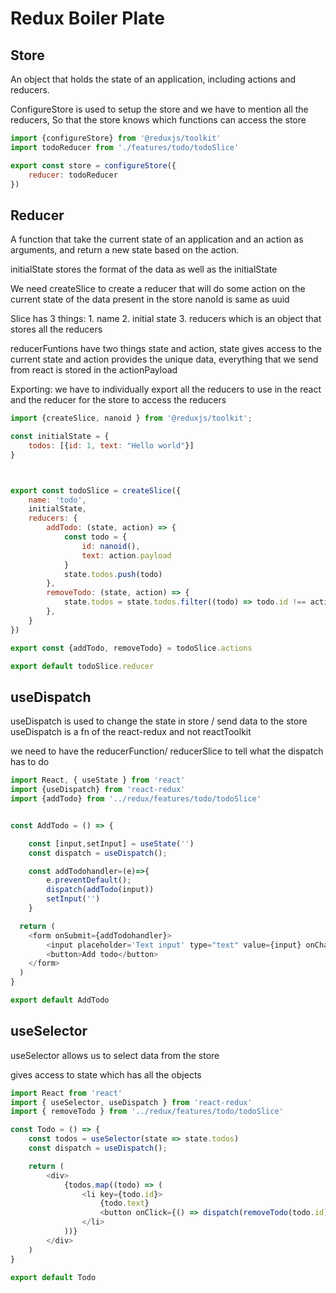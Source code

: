 
# Redux Boiler Plate




## Store
An object that holds the state of an application, including actions and reducers.

ConfigureStore is used to setup the store and we have to mention all the reducers, So that the store knows which functions can access the store

```javascript
import {configureStore} from '@reduxjs/toolkit'
import todoReducer from './features/todo/todoSlice'

export const store = configureStore({
    reducer: todoReducer
})
```
## Reducer
A function that take the current state of an application and an action as arguments, and return a new state based on the action.

initialState stores the format of the data as well as the initialState

We need createSlice to create a reducer that will do some action on the current state of the data present in the store
nanoId is same as uuid 

Slice has 3 things: 1. name 2. initial state 3. reducers which is an object that stores all the reducers

reducerFuntions have two things state and action, state gives access to the current state and action provides the unique data, everything that we send from react is stored in the actionPayload

Exporting: we have to individually export all the reducers to use in the react and the reducer for the store to access the reducers

```javascript 
import {createSlice, nanoid } from '@reduxjs/toolkit';

const initialState = {
    todos: [{id: 1, text: "Hello world"}]
}



export const todoSlice = createSlice({
    name: 'todo',
    initialState,
    reducers: {
        addTodo: (state, action) => {
            const todo = {
                id: nanoid(), 
                text: action.payload
            }
            state.todos.push(todo)
        },
        removeTodo: (state, action) => {
            state.todos = state.todos.filter((todo) => todo.id !== action.payload )
        },
    }
})

export const {addTodo, removeTodo} = todoSlice.actions

export default todoSlice.reducer
```

## useDispatch

useDispatch is used to change the state in store / send data to the store
useDispatch is a fn of the react-redux and not reactToolkit

we need to have the reducerFunction/ reducerSlice to tell what the dispatch has to do

```javascript
import React, { useState } from 'react'
import {useDispatch} from 'react-redux'
import {addTodo} from '../redux/features/todo/todoSlice'


const AddTodo = () => {

    const [input,setInput] = useState('')
    const dispatch = useDispatch();

    const addTodohandler=(e)=>{
        e.preventDefault();
        dispatch(addTodo(input))
        setInput('')
    }

  return (
    <form onSubmit={addTodohandler}>
        <input placeholder='Text input' type="text" value={input} onChange={(e)=>setInput(e.target.value)} />
        <button>Add todo</button>
    </form>
  )
}

export default AddTodo
```
## useSelector

useSelector allows us to select data from the store

gives access to state which has all the objects



``` javascript
import React from 'react'
import { useSelector, useDispatch } from 'react-redux'
import { removeTodo } from '../redux/features/todo/todoSlice'

const Todo = () => {
    const todos = useSelector(state => state.todos)
    const dispatch = useDispatch();

    return (
        <div>
            {todos.map((todo) => (
                <li key={todo.id}>
                    {todo.text}
                    <button onClick={() => dispatch(removeTodo(todo.id))}>X</button>
                </li>
            ))}
        </div>
    )
}

export default Todo
```
